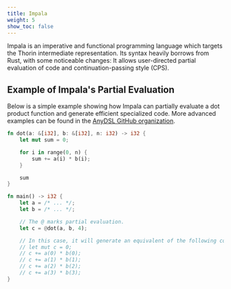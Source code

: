 ```yaml
---
title: Impala
weight: 5
show_toc: false
---
```


Impala is an imperative and functional programming language which targets the Thorin intermediate representation.
Its syntax heavily borrows from Rust, with some noticeable changes:
It allows user-directed partial evaluation of code and continuation-passing style (CPS).

## Example of Impala's Partial Evaluation

Below is a simple example showing how Impala can partially evaluate a dot product function and generate efficient specialized code.
More advanced examples can be found in the [AnyDSL GitHub organization](https://github.com/AnyDSL).

```rust
fn dot(a: &[i32], b: &[i32], n: i32) -> i32 {
    let mut sum = 0;

    for i in range(0, n) {
        sum += a(i) * b(i);
    }

    sum
}

fn main() -> i32 {
    let a = /* ... */;
    let b = /* ... */;

    // The @ marks partial evaluation.
    let c = @dot(a, b, 4);

    // In this case, it will generate an equivalent of the following code:
    // let mut c = 0;
    // c += a(0) * b(0);
    // c += a(1) * b(1);
    // c += a(2) * b(2);
    // c += a(3) * b(3);
}
```
